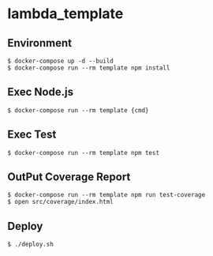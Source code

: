 # lambda_template

## Environment

```
$ docker-compose up -d --build
$ docker-compose run --rm template npm install
```

## Exec Node.js

```
$ docker-compose run --rm template {cmd}
```

## Exec Test

```
$ docker-compose run --rm template npm test
```

## OutPut Coverage Report

```
$ docker-compose run --rm template npm run test-coverage
$ open src/coverage/index.html 
```

## Deploy

```
$ ./deploy.sh
```
